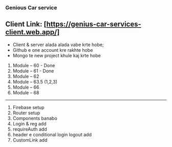 ### Genious Car service

## Client Link: [https://genius-car-services-client.web.app/]

- Client & server alada alada vabe krte hobe;
- Github e one account kre rakhte hobe
- Mongo te new project khule kaj krte hobe

1. Module – 60 - Done
2. Module – 61 - Done
3. Module – 62
4. Module – 63.5 (1,2,3)
5. Module – 66
6. Module – 68

---

1. Firebase setup
2. Router setup
3. Components banabo
4. Login & reg add
5. requireAuth add
6. header e conditional login logout add
7. CustomLink add
